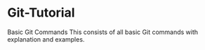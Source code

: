 # Git-Tutorial
Basic Git Commands
This consists of all basic Git commands with explanation and examples.
